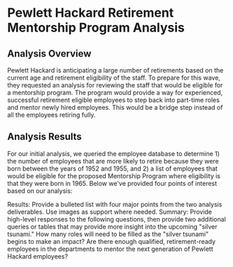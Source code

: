# Pewlett Hackard Retirement Mentorship Program Analysis

## Analysis Overview

Pewlett Hackard is anticipating a large number of retirements based on the current age and retirement eligibility of the staff.  To prepare for this wave, they requested an analysis for reviewing the staff that would be eligible for a mentorship program.  The program would provide a way for experienced, successful retirement eligible employees to step back into part-time roles and mentor newly hired employees.  This would be a bridge step instead of all the employees retiring fully.  

## Analysis Results

For our initial analysis, we queried the employee database to determine 1) the number of employees that are more likely to retire because they were born between the years of 1952 and 1955, and 2) a list of employees that would be eligible for the proposed Mentorship Program where eligibility is that they were born in 1965.  Below we've provided four points of interest based on our analysis:


Results: Provide a bulleted list with four major points from the two analysis deliverables. Use images as support where needed.
Summary: Provide high-level responses to the following questions, then provide two additional queries or tables that may provide more insight into the upcoming "silver tsunami."
How many roles will need to be filled as the "silver tsunami" begins to make an impact?
Are there enough qualified, retirement-ready employees in the departments to mentor the next generation of Pewlett Hackard employees?
